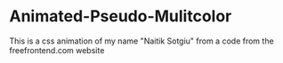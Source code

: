 # Animated-Pseudo-Mulitcolor
This is a css animation of my name "Naitik Sotgiu" from a code from the freefrontend.com website
